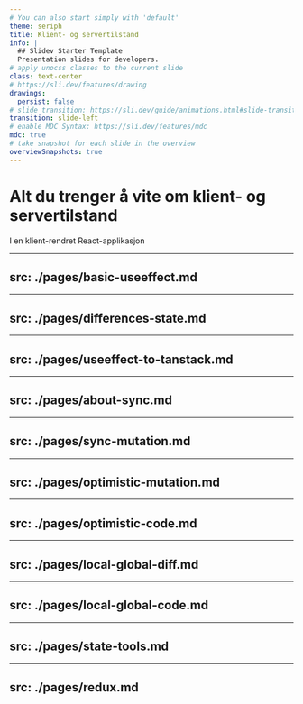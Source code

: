 ```yaml
---
# You can also start simply with 'default'
theme: seriph
title: Klient- og servertilstand
info: |
  ## Slidev Starter Template
  Presentation slides for developers.
# apply unocss classes to the current slide
class: text-center
# https://sli.dev/features/drawing
drawings:
  persist: false
# slide transition: https://sli.dev/guide/animations.html#slide-transitions
transition: slide-left
# enable MDC Syntax: https://sli.dev/features/mdc
mdc: true
# take snapshot for each slide in the overview
overviewSnapshots: true
---
```


# Alt du trenger å vite om klient- og servertilstand

I en klient-rendret React-applikasjon

<!--

I dag får dere vite alt dere trenger å vite om klient- og servertilstand. 

Men før vi går i gang, kan alle reise seg? La oss ta en liten avstemning. **Bli stående** hvis du syns det er lett å jobbe med tilstand. 

Jeg hadde satt meg ned med dere. 

... **Avstemning**. 

Dere som står, gratulerer! Dere tar 1 slide hver!

Okay, alle kan sitte nå.



Tilstandshåndtering i frontend er noe av det **vanskeligste vi gjør**. Du skal håndtere tilstander for alt fra skjemafelter og darkmode til innlogging og andre API-data. 

Jeg tror mye av kaoset rundt tilstandshåndtering har vært på grunn av en **misforståelse** rundt tilstandstyper. Vi har behandlet helt ulike tilstander som om de var de samme. Og det har skapt unødvendig mye kode, dårligere brukeropplevelser og dårligere ytelse.

Som dere ser fra taglinen, så blir fokuset i dag på tilstander i en **klient-rendret applikasjon**. Altså hvor du først rendrer applikasjonen, så begynner datahentingen å skje. Konseptene vil også være relevante for server-rendret applikasjon, men det er et litt annet beist. 

-->

---
src: ./pages/basic-useeffect.md
---

---
src: ./pages/differences-state.md
---

---
src: ./pages/useeffect-to-tanstack.md
---

---
src: ./pages/about-sync.md
---

---
src: ./pages/sync-mutation.md
---

---
src: ./pages/optimistic-mutation.md
---

---
src: ./pages/optimistic-code.md
---

---
src: ./pages/local-global-diff.md
---

---
src: ./pages/local-global-code.md
---

---
src: ./pages/state-tools.md
---

---
src: ./pages/redux.md
---


